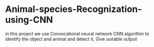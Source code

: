# Animal-species-Recognization-using-CNN
in this project we use Convocational neural network CNN algorithm to identify the object and animal and detect it, Give suitable output
